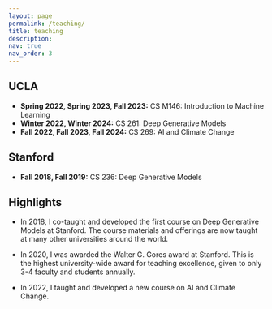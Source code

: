 ```yaml
---
layout: page
permalink: /teaching/
title: teaching
description: 
nav: true
nav_order: 3
---
```





## UCLA

* **Spring 2022, Spring 2023, Fall 2023:** CS M146: Introduction to Machine Learning
* **Winter 2022, Winter 2024:** CS 261: Deep Generative Models
* **Fall 2022, Fall 2023, Fall 2024:** CS 269: AI and Climate Change


## Stanford 

* **Fall 2018, Fall 2019:** CS 236: Deep Generative Models 


## Highlights


* In 2018, I co-taught and developed the first course on Deep Generative Models at Stanford. The course materials and offerings are now taught at many other universities around the world.

* In 2020, I was awarded the Walter G. Gores award at Stanford. This is the highest university-wide award for teaching excellence, given to only 3-4 faculty and students annually.

* In 2022, I taught and developed a new course on AI and Climate Change. 






